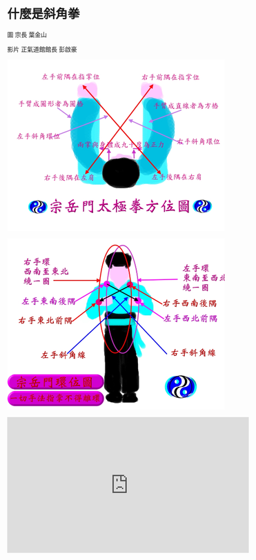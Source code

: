 # 什麼是斜角拳

圖
宗長
葉金山

影片
正氣道館館長
彭啟豪


![](../img/taiji-aspect02.jpg)

![](../img/環位圖.jpg)

<iframe width="560" height="315" src="https://www.youtube.com/embed/5gdUMqZ8PJM" frameborder="0" allowfullscreen></iframe>